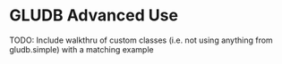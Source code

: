 # GLUDB Advanced Use

TODO: Include walkthru of custom classes (i.e. not using anything from
      gludb.simple) with a matching example
